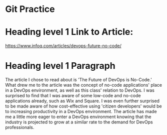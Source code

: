 # Git Practice
# Heading level 1 Link to Article: 
https://www.infoq.com/articles/devops-future-no-code/

# Heading level 1 Paragraph
The article I chose to read about is 'The Future of DevOps is No-Code.' What drew me to the article was the concept of no-code applications' place in a DevOps environment, as well as this class' relation to DevOps. I was surprised to find that I was aware of some low-code and no-code applications already, such as Wix and Square. I was even further surprised to be made aware of how cost-effective using 'citizen developers' would be to increasing productivity in a DevOps environment. The article has made me a little more eager to enter a DevOps environment knowing that the industry is projected to grow at a similar rate to the demand for DevOps professionals. 
